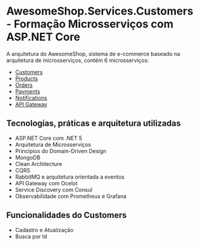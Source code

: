 # AwesomeShop.Services.Customers - Formação Microsserviços com ASP.NET Core

A arquitetura do AwesomeShop, sistema de e-commerce baseado na arquitetura de microsserviços, contém 6 microsserviços:
- [Customers](https://github.com/luisdeol/AwesomeShop.Services.Customers)
- [Products](https://github.com/luisdeol/AwesomeShop.Services.Products) 
- [Orders](https://github.com/luisdeol/AwesomeShop.Services.Orders)
- [Payments](https://github.com/luisdeol/AwesomeShop.Services.Payments)
- [Notifications](https://github.com/luisdeol/AwesomeShop.Services.Notifications)
- [API Gateway](https://github.com/luisdeol/AwesomeShop.Services.ApiGateway)

## Tecnologias, práticas e arquitetura utilizadas
- ASP.NET Core com .NET 5
- Arquitetura de Microsserviços
- Princípios do Domain-Driven Design
- MongoDB
- Clean Architecture
- CQRS
- RabbitMQ e arquitetura orientada a eventos
- API Gateway com Ocelot 
- Service Discovery com Consul
- Observabilidade com Prometheus e Grafana

## Funcionalidades do Customers
- Cadastro e Atualização
- Busca por Id
